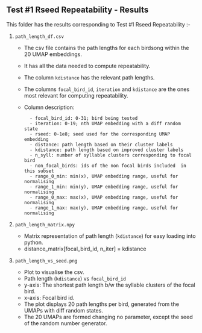 ## Test #1 Rseed Repeatability - Results



This folder has the results corresponding to Test #1 Rseed Repeatability :-

1. `path_length_df.csv`
	- The csv file contains the path lengths for each birdsong within the 20 UMAP embeddings.
	- It has all the data needed to compute repeatability.
	- The column `kdistance` has the relevant path lengths.
	- The columns `focal_bird_id`, `iteration` and `kdistance` are the ones most relevant for computing repeatability.
	- Column description:
	
			- focal_bird_id: 0-31; bird being tested
			- iteration: 0-19; nth UMAP embedding with a diff random state
			- rseed: 0-1e8; seed used for the corresponding UMAP embedding
			- distance: path length based on their cluster labels
			- kdistance: path length based on improved cluster labels
			- n_syll: number of syllable clusters corresponding to focal bird
			- non_focal_birds: ids of the non focal birds included  in this subset
			- range_0_min: min(x), UMAP embedding range, useful for normalising
			- range_1_min: min(y), UMAP embedding range, useful for normalising
			- range_0_max: max(x), UMAP embedding range, useful for normalising
			- range_1_max: max(y), UMAP embedding range, useful for normalising



2. `path_length_matrix.npy`

	- Matrix representation of path length (`kdistance`) for easy loading into python.
	- distance_matrix[focal_bird_id, n_iter] = kdistance




3. `path_length_vs_seed.png`

	- Plot to visualise the csv.
	- Path length (`kdistance`) vs `focal_bird_id`
	- y-axis: The shortest path length b/w the syllable clusters of the focal bird.
	- x-axis: Focal bird id.
	- The plot displays 20 path lengths per bird, generated from the UMAPs with diff random states.
	- The 20 UMAPs are formed changing no parameter, except the seed of the random number generator.
	